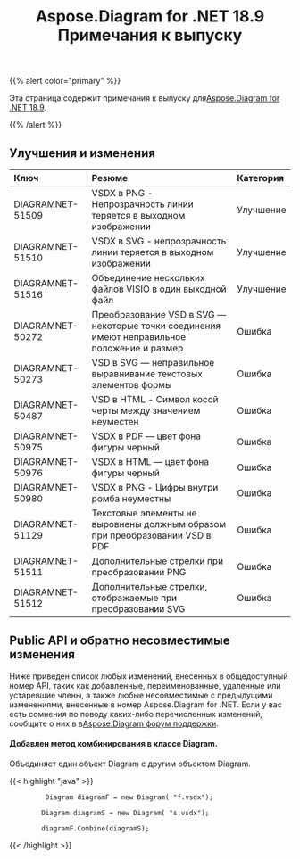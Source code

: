 ﻿---
title: Aspose.Diagram for .NET 18.9 Примечания к выпуску
type: docs
weight: 40
url: /ru/net/aspose-diagram-for-net-18-9-release-notes/
---
{{% alert color="primary" %}} 

 Эта страница содержит примечания к выпуску для[Aspose.Diagram for .NET 18.9](https://www.nuget.org/packages/Aspose.Diagram/18.9.0).

{{% /alert %}} 
## **Улучшения и изменения**

|**Ключ**|**Резюме**|**Категория**|
|:- |:- |:- |
|DIAGRAMNET-51509|VSDX в PNG - Непрозрачность линии теряется в выходном изображении|Улучшение|
|DIAGRAMNET-51510|VSDX в SVG - непрозрачность линии теряется в выходном изображении|Улучшение|
|DIAGRAMNET-51516|Объединение нескольких файлов VISIO в один выходной файл|Улучшение|
|DIAGRAMNET-50272|Преобразование VSD в SVG — некоторые точки соединения имеют неправильное положение и размер|Ошибка|
|DIAGRAMNET-50273|VSD в SVG — неправильное выравнивание текстовых элементов формы|Ошибка|
|DIAGRAMNET-50487|VSD в HTML - Символ косой черты между значением неуместен|Ошибка|
|DIAGRAMNET-50975|VSDX в PDF — цвет фона фигуры черный|Ошибка|
|DIAGRAMNET-50976|VSDX в HTML — цвет фона фигуры черный|Ошибка|
|DIAGRAMNET-50980|VSDX в PNG - Цифры внутри ромба неуместны|Ошибка|
|DIAGRAMNET-51129|Текстовые элементы не выровнены должным образом при преобразовании VSD в PDF|Ошибка|
|DIAGRAMNET-51511|Дополнительные стрелки при преобразовании PNG|Ошибка|
|DIAGRAMNET-51512|Дополнительные стрелки, отображаемые при преобразовании SVG|Ошибка|
## **Public API и обратно несовместимые изменения**
Ниже приведен список любых изменений, внесенных в общедоступный номер API, таких как добавленные, переименованные, удаленные или устаревшие члены, а также любые несовместимые с предыдущими изменениями, внесенные в номер Aspose.Diagram for .NET. Если у вас есть сомнения по поводу каких-либо перечисленных изменений, сообщите о них в в[Aspose.Diagram форум поддержки](https://forum.aspose.com/c/diagram/17).
#### **Добавлен метод комбинирования в классе Diagram.**
Объединяет один объект Diagram с другим объектом Diagram.

{{< highlight "java" >}}

             Diagram diagramF = new Diagram( "f.vsdx");

            Diagram diagramS = new Diagram( "s.vsdx");

            diagramF.Combine(diagramS);

{{< /highlight >}}
